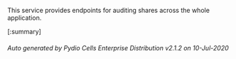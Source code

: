 






This service provides endpoints for auditing shares across the whole application.

[:summary]

###### Auto generated by Pydio Cells Enterprise Distribution v2.1.2 on 10-Jul-2020
